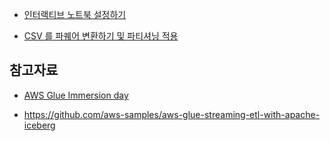 * [인터랙티브 노트북 설정하기](https://github.com/gnosia93/spark-on-aws/blob/main/glue/jupyter-interactive.md)

* [CSV 를 파퀘어 변환하기 및 파티셔닝 적용]()


## 참고자료 ##

* [AWS Glue Immersion day](https://catalog.us-east-1.prod.workshops.aws/workshops/ee59d21b-4cb8-4b3d-a629-24537cf37bb5/en-US)


* https://github.com/aws-samples/aws-glue-streaming-etl-with-apache-iceberg

